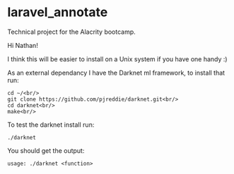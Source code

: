 # laravel_annotate
Technical project for the Alacrity bootcamp.

Hi Nathan!

I think this will be easier to install on a Unix system if you have one handy :)

As an external dependancy I have the Darknet ml framework, to install that run:

```
cd ~/<br/>
git clone https://github.com/pjreddie/darknet.git<br/>
cd darknet<br/>
make<br/>
```

To test the darknet install run:<br/>
```
./darknet
```

You should get the output:<br/>
```
usage: ./darknet <function>
```
